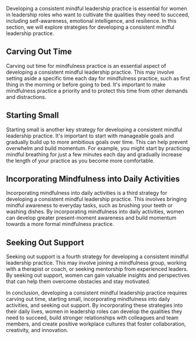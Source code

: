 
Developing a consistent mindful leadership practice is essential for women in leadership roles who want to cultivate the qualities they need to succeed, including self-awareness, emotional intelligence, and resilience. In this section, we will explore strategies for developing a consistent mindful leadership practice.

Carving Out Time
----------------

Carving out time for mindfulness practice is an essential aspect of developing a consistent mindful leadership practice. This may involve setting aside a specific time each day for mindfulness practice, such as first thing in the morning or before going to bed. It's important to make mindfulness practice a priority and to protect this time from other demands and distractions.

Starting Small
--------------

Starting small is another key strategy for developing a consistent mindful leadership practice. It's important to start with manageable goals and gradually build up to more ambitious goals over time. This can help prevent overwhelm and build momentum. For example, you might start by practicing mindful breathing for just a few minutes each day and gradually increase the length of your practice as you become more comfortable.

Incorporating Mindfulness into Daily Activities
-----------------------------------------------

Incorporating mindfulness into daily activities is a third strategy for developing a consistent mindful leadership practice. This involves bringing mindful awareness to everyday tasks, such as brushing your teeth or washing dishes. By incorporating mindfulness into daily activities, women can develop greater present-moment awareness and build momentum towards a more formal mindfulness practice.

Seeking Out Support
-------------------

Seeking out support is a fourth strategy for developing a consistent mindful leadership practice. This may involve joining a mindfulness group, working with a therapist or coach, or seeking mentorship from experienced leaders. By seeking out support, women can gain valuable insights and perspectives that can help them overcome obstacles and stay motivated.

In conclusion, developing a consistent mindful leadership practice requires carving out time, starting small, incorporating mindfulness into daily activities, and seeking out support. By incorporating these strategies into their daily lives, women in leadership roles can develop the qualities they need to succeed, build stronger relationships with colleagues and team members, and create positive workplace cultures that foster collaboration, creativity, and innovation.
